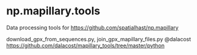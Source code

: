 # np.mapillary.tools

Data processing tools for https://github.com/spatialhast/np.mapillary

download_gpx_from_sequences.py, join_gpx_mapillary_files.py @dalacost https://github.com/dalacost/mapillary_tools/tree/master/python
